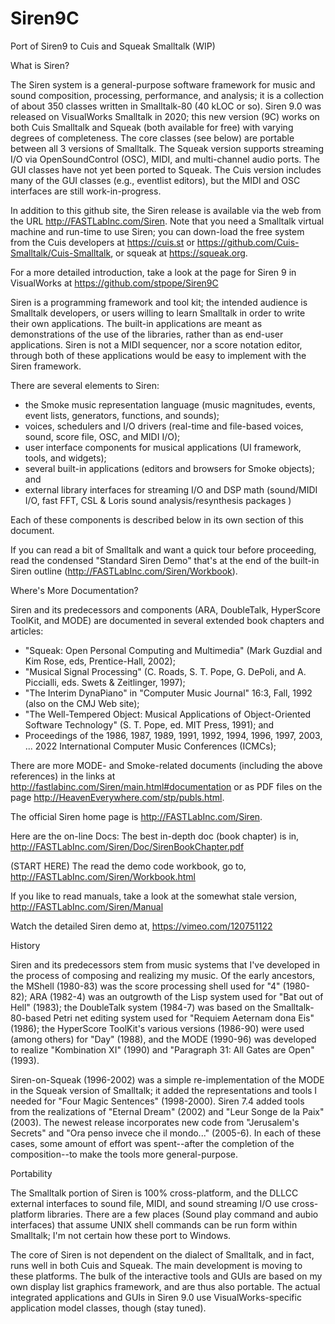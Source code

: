 # Siren9C

Port of Siren9 to Cuis and Squeak Smalltalk (WIP)

What is Siren?

The Siren system is a general-purpose software framework for music and sound composition, processing, performance, and analysis; it is a collection of about 350 classes written in Smalltalk-80 (40 kLOC or so). Siren 9.0 was released on VisualWorks Smalltalk in 2020; this new version (9C) works on both Cuis Smalltalk and Squeak (both available for free) with varying degrees of completeness. The core classes (see below) are portable between all 3 versions of Smalltalk.  The Squeak version supports streaming I/O via OpenSoundControl (OSC), MIDI, and multi-channel audio ports. The GUI classes have not yet been ported to Squeak.  The Cuis version includes many of the GUI classes (e.g., eventlist editors), but the MIDI and OSC interfaces are still work-in-progress.

In addition to this github site, the Siren release is available via the web from the URL http://FASTLabInc.com/Siren. Note that you need a Smalltalk virtual machine and run-time to use Siren; you can down-load the free system from the Cuis developers at https://cuis.st or https://github.com/Cuis-Smalltalk/Cuis-Smalltalk, or squeak at https://squeak.org.

For a more detailed introduction, take a look at the page for Siren 9 in VisualWorks at https://github.com/stpope/Siren9C

Siren is a programming framework and tool kit; the intended audience is Smalltalk developers, or users willing to learn Smalltalk in order to write their own applications. The built-in applications are meant as demonstrations of the use of the libraries, rather than as end-user applications. Siren is not a MIDI sequencer, nor a score notation editor, through both of these applications would be easy to implement with the Siren framework.

There are several elements to Siren:
- the Smoke music representation language
		(music magnitudes, events, event lists, generators, functions, and sounds);
- voices, schedulers and I/O drivers
		(real-time and file-based voices, sound, score file, OSC, and MIDI I/O);
- user interface components for musical applications
		(UI framework, tools, and widgets);
- several built-in applications 
		(editors and browsers for Smoke objects); and
- external library interfaces for streaming I/O and DSP math
		(sound/MIDI I/O, fast FFT, CSL & Loris sound analysis/resynthesis packages )

Each of these components is described below in its own section of this document.

If you can read a bit of Smalltalk and want a quick tour before proceeding, read the condensed "Standard Siren Demo" that's at the end of the built-in Siren outline (http://FASTLabInc.com/Siren/Workbook).

Where's More Documentation?

Siren and its predecessors and components (ARA, DoubleTalk, HyperScore ToolKit, and MODE) are documented in several extended book chapters and articles:
- "Squeak: Open Personal Computing and Multimedia" (Mark Guzdial and Kim 
		Rose, eds, Prentice-Hall, 2002);
-  "Musical Signal Processing" (C. Roads, S. T. Pope, G. DePoli, and A. Piccialli, 
		eds. Swets & Zeitlinger, 1997);
-  "The Interim DynaPiano" in "Computer Music Journal" 16:3, Fall, 1992 
		(also on the CMJ Web site);
- "The Well-Tempered Object: Musical Applications of Object-Oriented Software 
		Technology" (S. T. Pope, ed. MIT Press, 1991); and
- Proceedings of the 1986, 1987, 1989, 1991, 1992, 1994, 1996, 1997, 2003, ... 2022
		International Computer Music Conferences (ICMCs);

There are more MODE- and Smoke-related documents (including the above references) in the links at http://fastlabinc.com/Siren/main.html#documentation or as PDF files on the page http://HeavenEverywhere.com/stp/publs.html.

The official Siren home page is http://FASTLabInc.com/Siren.

Here are the on-line Docs: The best in-depth doc (book chapter) is in,
	http://FASTLabInc.com/Siren/Doc/SirenBookChapter.pdf

(START HERE) The read the demo code workbook, go to,
	http://FASTLabInc.com/Siren/Workbook.html

If you like to read manuals, take a look at the somewhat stale version,
	http://FASTLabInc.com/Siren/Manual

Watch the detailed Siren demo at,
	https://vimeo.com/120751122

History

Siren and its predecessors stem from music systems that I've developed in the process of composing and realizing my music. Of the early ancestors, the MShell (1980-83) was the score processing shell used for "4" (1980-82); ARA (1982-4) was an outgrowth of the Lisp system used for "Bat out of Hell" (1983); the DoubleTalk system (1984-7) was based on the Smalltalk-80-based Petri net editing system used for "Requiem Aeternam dona Eis" (1986); the HyperScore ToolKit's various versions (1986-90) were used (among others) for "Day" (1988), and the MODE (1990-96) was developed to realize "Kombination XI" (1990) and "Paragraph 31: All Gates are Open" (1993).

Siren-on-Squeak (1996-2002) was a simple re-implementation of the MODE in the Squeak version of Smalltalk; it added the representations and tools I needed for "Four Magic Sentences" (1998-2000). Siren 7.4 added tools from the realizations of "Eternal Dream" (2002) and "Leur Songe de la Paix" (2003). The newest release incorporates new code from "Jerusalem's Secrets" and "Ora penso invece che il mondo..." (2005-6). In each of these cases, some amount of effort was spent--after the completion of the composition--to make the tools more general-purpose. 

Portability

The Smalltalk portion of Siren is 100% cross-platform, and the DLLCC external interfaces to sound file, MIDI, and sound streaming I/O use cross-platform libraries. There are a few places (Sound play command and aubio interfaces) that assume UNIX shell commands can be run form within Smalltalk; I'm not certain how these port to Windows.

The core of Siren is not dependent on the dialect of Smalltalk, and in fact, runs well in both Cuis and Squeak. The main development is moving to these platforms.  The bulk of the interactive tools and GUIs are based on my own display list graphics framework, and are thus also portable. The actual integrated applications and GUIs in Siren 9.0 use VisualWorks-specific application model classes, though (stay tuned).
